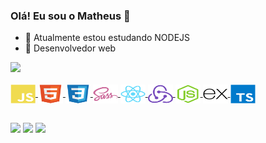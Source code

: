 ### Olá! Eu sou o Matheus 👋


- 🌱 Atualmente estou estudando NODEJS
- 👯 Desenvolvedor web

<!-- <div>
  <a href="https://github.com/Math-Vieira">
  <img height="150em" src="https://github-readme-stats.vercel.app/api?username=math-vieira&show_icons=true&theme=solarized-dark&include_all_commits=true&count_private=true"/>
  <img height="150em" src="https://github-readme-stats.vercel.app/api/top-langs/?username=math-vieira&layout=compact&langs_count=7&theme=solarized-dark"/>
</div> -->
<div style = "display: inline_block" align="left">
<a href="https://git.io/streak-stats">
  <img height="165em" src="https://github-readme-streak-stats.herokuapp.com/?user=math-vieira&theme=hacker"/> 
</div>
  
<div style="display: inline_block"><br>
  <img align="center" alt="Math-Js" height="30" width="40" src="https://raw.githubusercontent.com/devicons/devicon/master/icons/javascript/javascript-plain.svg">
  <img align="center" alt="Math-HTML" height="30" width="40" src="https://raw.githubusercontent.com/devicons/devicon/master/icons/html5/html5-original.svg">
  <img align="center" alt="Math-CSS" height="30" width="40" src="https://raw.githubusercontent.com/devicons/devicon/master/icons/css3/css3-original.svg">
  <img align="center" alt="Math-Sass" height="30" width="40" src="https://raw.githubusercontent.com/devicons/devicon/master/icons/sass/sass-original.svg">
  <img align="center" alt="Math-React" height="30" width="40" src="https://raw.githubusercontent.com/devicons/devicon/master/icons/react/react-original.svg">
 <img align="center" alt="Math-Redux" height="30" width="40" src="https://raw.githubusercontent.com/devicons/devicon/master/icons/redux/redux-original.svg">
 <img align="center" alt="Math-Node" height="30" width="40" src="https://raw.githubusercontent.com/devicons/devicon/master/icons/nodejs/nodejs-original.svg">
 <img align="center" alt="Math-Node" height="30" width="40" src="https://raw.githubusercontent.com/devicons/devicon/master/icons/express/express-original.svg">
 <img align="center" alt="Math-Typescript" height="30" width="40" src="https://raw.githubusercontent.com/devicons/devicon/master/icons/typescript/typescript-original.svg">
<!--   <img align="right" alt="Math-pic" height="150" style="border-radius:50px;" src="https://cdn.discordapp.com/attachments/507606409488236566/944915609332895764/mma.png"> -->
</div>
  <br>
<div> 

  <a href = "mailto:ymatheusvieira.contato@gmail.com"><img src="https://img.shields.io/badge/-Gmail-%23333?style=for-the-badge&logo=gmail&logoColor=white" target="_blank"></a>
  <a href="https://www.linkedin.com/in/ymatheus-vieira/" target="_blank"><img src="https://img.shields.io/badge/-LinkedIn-%230077B5?style=for-the-badge&logo=linkedin&logoColor=white" target="_blank"></a>
  <a href="https://ymatheusvieira.vercel.app/" target="_blank"><img src="https://img.shields.io/badge/-Portf%C3%B3lio-brown?style=for-the-badge&logo=true" target="_blank"></a>

<!-- ![Snake animation](https://github.com/Math-Vieira/Math-Vieira/blob/output/github-contribution-grid-snake.svg) -->

</div>
